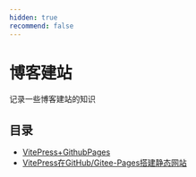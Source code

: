 ```yaml
---
hidden: true
recommend: false
---
```

# 博客建站
记录一些博客建站的知识
## 目录
- [VitePress+GithubPages](./VitePress+GithubPages搭建自己的个人博客.md)
- [VitePress在GitHub/Gitee-Pages搭建静态网站](./VitePress搭建GitHub&GiteePages部署的博客.md)